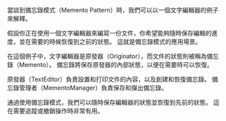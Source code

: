 ﻿當談到備忘錄模式（Memento Pattern）時，我們可以以一個文字編輯器的例子來解釋。

假設你正在使用一個文字編輯器來編寫一份文件，你希望能夠隨時保存編輯的進度，並在需要的時候恢復到之前的狀態。
這就是備忘錄模式的應用場景。

在這個例子中，文字編輯器是原發器（Originator），而文件的狀態則被稱為備忘錄（Memento）。
備忘錄將保存原發器的內部狀態，以便在需要時可以恢復。

原發器（TextEditor）負責設置和打印文件的內容，以及創建和恢復備忘錄。
備忘錄管理者（MementoManager）負責保存和彈出備忘錄。

通過使用備忘錄模式，我們可以隨時保存編輯器的狀態並恢復到先前的狀態。
這在需要追蹤或撤銷操作時非常有用。